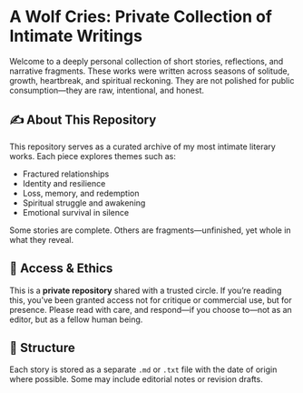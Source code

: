# A Wolf Cries: Private Collection of Intimate Writings

Welcome to a deeply personal collection of short stories, reflections, and narrative fragments. These works were written across seasons of solitude, growth, heartbreak, and spiritual reckoning. They are not polished for public consumption—they are raw, intentional, and honest.

## ✍️ About This Repository

This repository serves as a curated archive of my most intimate literary works. Each piece explores themes such as:
- Fractured relationships
- Identity and resilience
- Loss, memory, and redemption
- Spiritual struggle and awakening
- Emotional survival in silence

Some stories are complete. Others are fragments—unfinished, yet whole in what they reveal.

## 🔐 Access & Ethics

This is a **private repository** shared with a trusted circle. If you’re reading this, you’ve been granted access not for critique or commercial use, but for presence. Please read with care, and respond—if you choose to—not as an editor, but as a fellow human being.

## 📂 Structure

Each story is stored as a separate `.md` or `.txt` file with the date of origin where possible. Some may include editorial notes or revision drafts.

